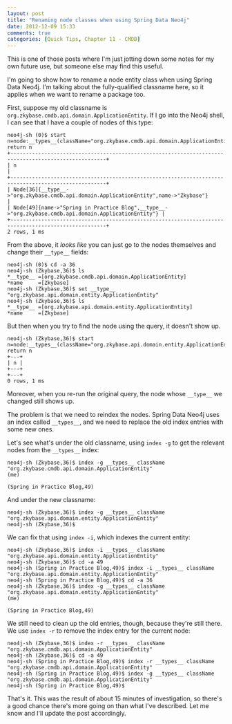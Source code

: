 ```yaml
---
layout: post
title: "Renaming node classes when using Spring Data Neo4j"
date: 2012-12-09 15:33
comments: true
categories: [Quick Tips, Chapter 11 - CMDB]
---
```

This is one of those posts where I'm just jotting down some notes for my own future use, but someone else may find this useful.

I'm going to show how to rename a node entity class when using Spring Data Neo4j. I'm talking about the fully-qualified classname here, so it applies when we want to rename a package too.

<!-- more -->

First, suppose my old classname is `org.zkybase.cmdb.api.domain.ApplicationEntity`. If I go into the Neo4j shell, I can see that I have a couple of nodes of this type:

    neo4j-sh (0)$ start n=node:__types__(className="org.zkybase.cmdb.api.domain.ApplicationEntity") return n
    +-----------------------------------------------------------------------------------------------------+
    | n                                                                                                   |
    +-----------------------------------------------------------------------------------------------------+
    | Node[36]{__type__->"org.zkybase.cmdb.api.domain.ApplicationEntity",name->"Zkybase"}                 |
    | Node[49]{name->"Spring in Practice Blog",__type__->"org.zkybase.cmdb.api.domain.ApplicationEntity"} |
    +-----------------------------------------------------------------------------------------------------+
    2 rows, 1 ms

From the above, it <i>looks like</i> you can just go to the nodes themselves and change their `__type__` fields:

    neo4j-sh (0)$ cd -a 36
    neo4j-sh (Zkybase,36)$ ls
    *__type__ =[org.zkybase.cmdb.api.domain.ApplicationEntity]
    *name     =[Zkybase]
    neo4j-sh (Zkybase,36)$ set __type__ "org.zkybase.api.domain.entity.ApplicationEntity"
    neo4j-sh (Zkybase,36)$ ls
    *__type__ =[org.zkybase.api.domain.entity.ApplicationEntity]
    *name     =[Zkybase]

But then when you try to find the node using the query, it doesn't show up.

    neo4j-sh (Zkybase,36)$ start n=node:__types__(className="org.zkybase.api.domain.entity.ApplicationEntity") return n
    +---+
    | n |
    +---+
    +---+
    0 rows, 1 ms

Moreover, when you re-run the original query, the node whose `__type__` we changed still shows up.

The problem is that we need to reindex the nodes. Spring Data Neo4j uses an index called `__types__`, and we need to replace the old index entries with some new ones.

Let's see what's under the old classname, using `index -g` to get the relevant nodes from the `__types__` index:

    neo4j-sh (Zkybase,36)$ index -g __types__ className "org.zkybase.cmdb.api.domain.ApplicationEntity"
    (me)
    
    (Spring in Practice Blog,49)

And under the new classname:

    neo4j-sh (Zkybase,36)$ index -g __types__ className "org.zkybase.api.domain.entity.ApplicationEntity"
    neo4j-sh (Zkybase,36)$ 

We can fix that using `index -i`, which indexes the current entity:

    neo4j-sh (Zkybase,36)$ index -i __types__ className "org.zkybase.api.domain.entity.ApplicationEntity"
    neo4j-sh (Zkybase,36)$ cd -a 49
    neo4j-sh (Spring in Practice Blog,49)$ index -i __types__ className "org.zkybase.api.domain.entity.ApplicationEntity"
    neo4j-sh (Spring in Practice Blog,49)$ cd -a 36
    neo4j-sh (Zkybase,36)$ index -g __types__ className "org.zkybase.api.domain.entity.ApplicationEntity"
    (me)
    
    (Spring in Practice Blog,49)

We still need to clean up the old entries, though, because they're still there. We use `index -r` to remove the index entry for the current node:

    neo4j-sh (Zkybase,36)$ index -r __types__ className "org.zkybase.cmdb.api.domain.ApplicationEntity"
    neo4j-sh (Zkybase,36)$ cd -a 49
    neo4j-sh (Spring in Practice Blog,49)$ index -r __types__ className "org.zkybase.cmdb.api.domain.ApplicationEntity"
    neo4j-sh (Spring in Practice Blog,49)$ index -g __types__ className "org.zkybase.cmdb.api.domain.ApplicationEntity"
    neo4j-sh (Spring in Practice Blog,49)$ 

That's it. This was the result of about 15 minutes of investigation, so there's a good chance there's more going on than what I've described. Let me know and I'll update the post accordingly.
